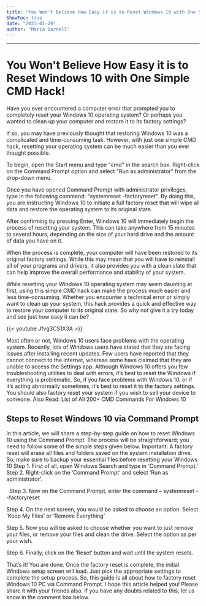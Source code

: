 ```yaml
---
title: "You Won't Believe How Easy it is to Reset Windows 10 with One Simple CMD Hack!"
ShowToc: true 
date: "2023-01-29"
author: "Maria Darnell"
---
```

*****
# You Won't Believe How Easy it is to Reset Windows 10 with One Simple CMD Hack!

Have you ever encountered a computer error that prompted you to completely reset your Windows 10 operating system? Or perhaps you wanted to clean up your computer and restore it to its factory settings?

If so, you may have previously thought that restoring Windows 10 was a complicated and time-consuming task. However, with just one simple CMD hack, resetting your operating system can be much easier than you ever thought possible.

To begin, open the Start menu and type "cmd" in the search box. Right-click on the Command Prompt option and select "Run as administrator" from the drop-down menu.

Once you have opened Command Prompt with administrator privileges, type in the following command: "systemreset -factoryreset". By doing this, you are instructing Windows 10 to initiate a full factory reset that will wipe all data and restore the operating system to its original state.

After confirming by pressing Enter, Windows 10 will immediately begin the process of resetting your system. This can take anywhere from 15 minutes to several hours, depending on the size of your hard drive and the amount of data you have on it.

When the process is complete, your computer will have been restored to its original factory settings. While this may mean that you will have to reinstall all of your programs and drivers, it also provides you with a clean slate that can help improve the overall performance and stability of your system.

While resetting your Windows 10 operating system may seem daunting at first, using this simple CMD hack can make the process much easier and less time-consuming. Whether you encounter a technical error or simply want to clean up your system, this hack provides a quick and effective way to restore your computer to its original state. So why not give it a try today and see just how easy it can be?

{{< youtube Jfvg3CS1X3A >}} 



Most often or not, Windows 10 users face problems with the operating system. Recently, lots of Windows users have stated that they are facing issues after installing recent updates.
Few users have reported that they cannot connect to the internet, whereas some have claimed that they are unable to access the Settings app.
Although Windows 10 offers you few troubleshooting utilities to deal with errors, it’s best to reset the Windows if everything is problematic.
So, if you face problems with Windows 10, or if it’s acting abnormally sometimes, it’s best to reset it to the factory settings. You should also factory reset your system if you wish to sell your device to someone.
Also Read: List of All 200+ CMD Commands For Windows 10

 
## Steps to Reset Windows 10 via Command Prompt


In this article, we will share a step-by-step guide on how to reset Windows 10 using the Command Prompt. The process will be straightforward; you need to follow some of the simple steps given below.
Important: A factory reset will erase all files and folders saved on the system installation drive. So, make sure to backup your essential files before resetting your Windows 10
Step 1. First of all, open Windows Search and type in ‘Command Prompt.’
Step 2. Right-click on the ‘Command Prompt’ and select ‘Run as administrator’.

 
Step 3. Now on the Command Prompt, enter the command – systemreset --factoryreset

Step 4. On the next screen, you would be asked to choose an option. Select ‘Keep My Files’ or ‘Remove Everything’

Step 5. Now you will be asked to choose whether you want to just remove your files, or remove your files and clean the drive. Select the option as per your wish.

Step 6. Finally, click on the ‘Reset‘ button and wait until the system resets.

That’s it! You are done. Once the factory reset is complete, the initial Windows setup screen will load. Just pick the appropriate settings to complete the setup process.
So, this guide is all about how to factory reset Windows 10 PC via Command Prompt. I hope this article helped you! Please share it with your friends also. If you have any doubts related to this, let us know in the comment box below.





